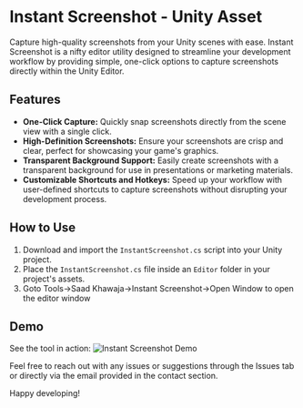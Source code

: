 # Instant Screenshot - Unity Asset

Capture high-quality screenshots from your Unity scenes with ease. Instant Screenshot is a nifty editor utility designed to streamline your development workflow by providing simple, one-click options to capture screenshots directly within the Unity Editor.

## Features

- **One-Click Capture:** Quickly snap screenshots directly from the scene view with a single click.
- **High-Definition Screenshots:** Ensure your screenshots are crisp and clear, perfect for showcasing your game's graphics.
- **Transparent Background Support:** Easily create screenshots with a transparent background for use in presentations or marketing materials.
- **Customizable Shortcuts and Hotkeys:** Speed up your workflow with user-defined shortcuts to capture screenshots without disrupting your development process.

## How to Use

1. Download and import the `InstantScreenshot.cs` script into your Unity project.
2. Place the `InstantScreenshot.cs` file inside an `Editor` folder in your project's assets.
3. Goto Tools->Saad Khawaja->Instant Screenshot->Open Window to open the editor window

## Demo

See the tool in action:
![Instant Screenshot Demo]([https://example.com/path_to_your_gif.gif](https://github.com/saadnkhawaja/instant-screenshot-unity/blob/main/instant-demo.gif))

Feel free to reach out with any issues or suggestions through the Issues tab or directly via the email provided in the contact section.

Happy developing!
